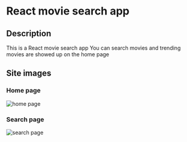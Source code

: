 # React movie search app

## Description

This is a React movie search app
You can search movies and trending movies are showed up on the home page

## Site images

### Home page

![home page](https://user-images.githubusercontent.com/82295664/155462564-ce271362-a251-40cc-97c7-af4521b53a60.png)

### Search page

![search page](https://user-images.githubusercontent.com/82295664/155462573-e22f73c6-c570-420d-9e93-e8f8a89d1a28.png)

